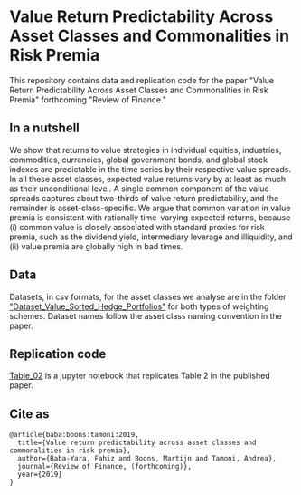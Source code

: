 # Value Return Predictability Across Asset Classes and Commonalities in Risk Premia
This repository contains data and replication code for the paper "Value Return Predictability Across Asset Classes and Commonalities in Risk Premia" forthcoming "Review of Finance."

## In a nutshell
We show that returns to value strategies in individual equities, industries, commodities, currencies, global government bonds, and global stock indexes are predictable in the time series by their respective value spreads. In all these asset classes, expected value returns vary by at least as much as their unconditional level. A single common component of the value spreads captures about two-thirds of value return predictability, and the remainder is asset-class-specific. We argue that common variation in value premia is consistent with rationally time-varying expected returns, because (i) common value is closely associated with standard proxies for risk premia, such as the dividend yield, intermediary leverage and illiquidity, and (ii) value premia are globally high in bad times.

## Data
Datasets, in csv formats, for the asset classes we analyse are in the folder ["Dataset_Value_Sorted_Hedge_Portfolios"](https://github.com/BabaYara/Value_Return_Predictability_Across_Asset_Classes_and_Commonalities_in_Risk_Premia/tree/master/Dataset_Value_Sorted_Hedge_Portfolios) for both types of weighting schemes. Dataset names follow the asset class naming convention in the paper. 

## Replication code
[Table_02](https://github.com/BabaYara/Value_Return_Predictability_Across_Asset_Classes_and_Commonalities_in_Risk_Premia/blob/master/Table_02.ipynb) is a jupyter notebook that replicates Table 2 in the published paper. 

## Cite as 
```
@article{baba:boons:tamoni:2019,
  title={Value return predictability across asset classes and commonalities in risk premia},
  author={Baba-Yara, Fahiz and Boons, Martijn and Tamoni, Andrea},
  journal={Review of Finance, (forthcoming)},
  year={2019}
}  
```
